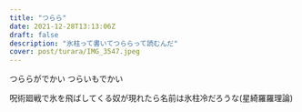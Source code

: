 ```yaml
---
title: "つらら"
date: 2021-12-28T13:13:06Z
draft: false
description: "氷柱って書いてつららって読むんだ"
cover: post/turara/IMG_3547.jpeg
---
```


つららがでかい
つらいもでかい

呪術廻戦で氷を飛ばしてくる奴が現れたら名前は氷柱冷だろうな(星綺羅羅理論)

